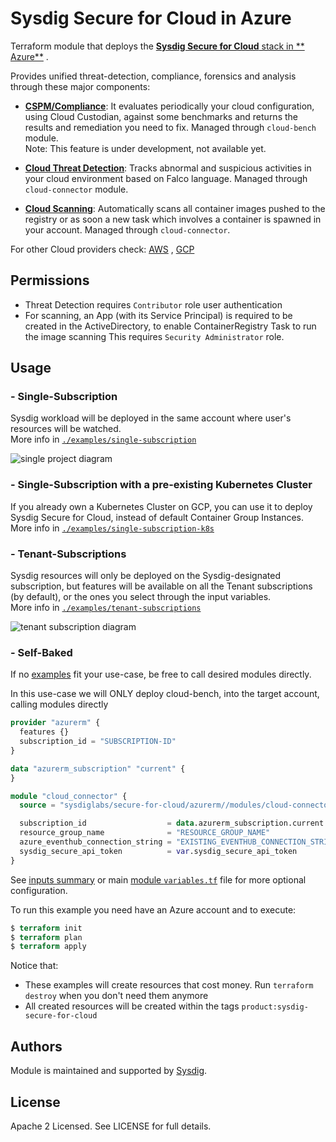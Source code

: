 # Sysdig Secure for Cloud in Azure

Terraform module that deploys the [**Sysdig Secure for
Cloud** stack in ** Azure**](https://docs.sysdig.com/en/docs/installation/sysdig-secure-for-cloud/deploy-sysdig-secure-for-cloud-on-azure)
.
<br/>

Provides unified threat-detection, compliance, forensics and analysis through these major components:

* **[CSPM/Compliance](https://docs.sysdig.com/en/docs/sysdig-secure/benchmarks/)**: It evaluates periodically your cloud
  configuration, using Cloud Custodian, against some benchmarks and returns the results and remediation you need to fix.
  Managed through `cloud-bench` module. <br/>
  Note: This feature is under development, not available yet.

* **[Cloud Threat Detection](https://docs.sysdig.com/en/docs/sysdig-secure/insights/)**: Tracks abnormal and suspicious
  activities in your cloud environment based on Falco language. Managed through `cloud-connector` module. <br/>

* **[Cloud Scanning](https://docs.sysdig.com/en/docs/sysdig-secure/scanning/)**: Automatically scans all container
  images pushed to the registry or as soon a new task which involves a container is spawned in your account. Managed
  through `cloud-connector`. <br/>

For other Cloud providers check: [AWS](https://github.com/sysdiglabs/terraform-aws-secure-for-cloud)
, [GCP](https://github.com/sysdiglabs/terraform-google-secure-for-cloud)

## Permissions

- Threat Detection requires `Contributor` role user authentication
- For scanning, an App (with its Service Principal) is required to be created in the ActiveDirectory, to enable
  ContainerRegistry Task to run the image scanning This requires `Security Administrator` role.

## Usage

### - Single-Subscription

Sysdig workload will be deployed in the same account where user's resources will be watched.<br/>
More info
in [`./examples/single-subscription`](https://github.com/sysdiglabs/terraform-azurerm-secure-for-cloud/tree/master/examples/single-subscription)

![single project diagram](https://github.com/sysdiglabs/terraform-azurerm-secure-for-cloud/blob/master/examples/single-subscription/diagram-single.png?raw=true)

### - Single-Subscription with a pre-existing Kubernetes Cluster

If you already own a Kubernetes Cluster on GCP, you can use it to deploy Sysdig Secure for Cloud, instead of default
Container Group Instances.<br/>
More info
in [`./examples/single-subscription-k8s`](https://github.com/sysdiglabs/terraform-azurerm-secure-for-cloud/tree/master/examples/single-subscription-k8s)

### - Tenant-Subscriptions

Sysdig resources will only be deployed on the Sysdig-designated subscription, but features will be available on all the
Tenant subscriptions (by default), or the ones you select through the input variables.<br/>
More info
in [`./examples/tenant-subscriptions`](https://github.com/sysdiglabs/terraform-azurerm-secure-for-cloud/tree/master/examples/tenant-subscriptions)

![tenant subscription diagram](https://github.com/sysdiglabs/terraform-azurerm-secure-for-cloud/blob/master/examples/tenant-subscriptions/diagram-tenant.png?raw=true)

### - Self-Baked

If no [examples](https://github.com/sysdiglabs/terraform-azurerm-secure-for-cloud/tree/master/examples) fit your
use-case, be free to call desired modules directly.

In this use-case we will ONLY deploy cloud-bench, into the target account, calling modules directly

```terraform
provider "azurerm" {
  features {}
  subscription_id = "SUBSCRIPTION-ID"
}

data "azurerm_subscription" "current" {
}

module "cloud_connector" {
  source = "sysdiglabs/secure-for-cloud/azurerm//modules/cloud-connector"

  subscription_id                  = data.azurerm_subscription.current.subscription_id
  resource_group_name              = "RESOURCE_GROUP_NAME"
  azure_eventhub_connection_string = "EXISTING_EVENTHUB_CONNECTION_STRING"
  sysdig_secure_api_token          = var.sysdig_secure_api_token
}

```

See [inputs summary](#inputs) or
main [module `variables.tf`](https://github.com/sysdiglabs/terraform-azurerm-secure-for-cloud/tree/master/variables.tf)
file for more optional configuration.

To run this example you need have an Azure account and to execute:

```terraform
$ terraform init
$ terraform plan
$ terraform apply
```

Notice that:

- These examples will create resources that cost money. Run `terraform destroy` when you don't need them anymore
- All created resources will be created within the tags `product:sysdig-secure-for-cloud`

## Authors

Module is maintained and supported by [Sysdig](https://sysdig.com).

## License

Apache 2 Licensed. See LICENSE for full details.
